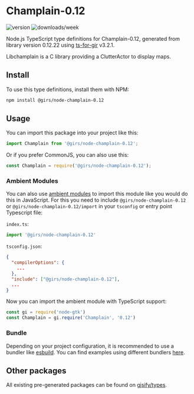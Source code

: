 
# Champlain-0.12

![version](https://img.shields.io/npm/v/@girs/node-champlain-0.12)
![downloads/week](https://img.shields.io/npm/dw/@girs/node-champlain-0.12)


Node.js TypeScript type definitions for Champlain-0.12, generated from library version 0.12.22 using [ts-for-gir](https://github.com/gjsify/ts-for-gir) v3.2.1.

Libchamplain is a C library providing a ClutterActor to display maps.

## Install

To use this type definitions, install them with NPM:
```bash
npm install @girs/node-champlain-0.12
```

## Usage

You can import this package into your project like this:
```ts
import Champlain from '@girs/node-champlain-0.12';
```

Or if you prefer CommonJS, you can also use this:
```ts
const Champlain = require('@girs/node-champlain-0.12');
```

### Ambient Modules

You can also use [ambient modules](https://github.com/gjsify/ts-for-gir/tree/main/packages/cli#ambient-modules) to import this module like you would do this in JavaScript.
For this you need to include `@girs/node-champlain-0.12` or `@girs/node-champlain-0.12/import` in your `tsconfig` or entry point Typescript file:

`index.ts`:
```ts
import '@girs/node-champlain-0.12'
```

`tsconfig.json`:
```json
{
  "compilerOptions": {
    ...
  },
  "include": ["@girs/node-champlain-0.12"],
  ...
}
```

Now you can import the ambient module with TypeScript support: 

```ts
const gi = require('node-gtk')
const Champlain = gi.require('Champlain', '0.12')
```


### Bundle

Depending on your project configuration, it is recommended to use a bundler like [esbuild](https://esbuild.github.io/). You can find examples using different bundlers [here](https://github.com/gjsify/ts-for-gir/tree/main/examples).

## Other packages

All existing pre-generated packages can be found on [gjsify/types](https://github.com/gjsify/types).

